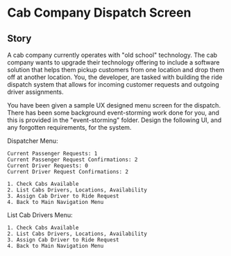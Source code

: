 # Cab Company Dispatch Screen
## Story
A cab company currently operates with "old school" technology. The cab company wants to upgrade their technology offering 
to include a software solution that helps them pickup customers from one location and drop them off at another location.
You, the developer, are tasked with building the ride dispatch system that allows for incoming customer requests and 
outgoing driver assignments.

You have been given a sample UX designed menu screen for the dispatch. There has been some background event-storming work
done for you, and this is provided in the "event-storming" folder. Design the following UI, and any forgotten requirements,
for the system.

Dispatcher Menu:
```
Current Passenger Requests: 1
Current Passenger Request Confirmations: 2
Current Driver Requests: 0
Current Driver Request Confirmations: 2
```
```shell
1. Check Cabs Available
2. List Cabs Drivers, Locations, Availability
3. Assign Cab Driver to Ride Request
4. Back to Main Navigation Menu
```
List Cab Drivers Menu:
```shell
1. Check Cabs Available
2. List Cabs Drivers, Locations, Availability
3. Assign Cab Driver to Ride Request
4. Back to Main Navigation Menu
```
